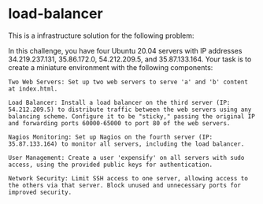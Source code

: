 # load-balancer
This is a infrastructure solution for the following problem:

In this challenge, you have four Ubuntu 20.04 servers with IP addresses 34.219.237.131, 35.86.172.0, 54.212.209.5, and 35.87.133.164. Your task is to create a miniature environment with the following components:

    Two Web Servers: Set up two web servers to serve 'a' and 'b' content at index.html.

    Load Balancer: Install a load balancer on the third server (IP: 54.212.209.5) to distribute traffic between the web servers using any balancing scheme. Configure it to be "sticky," passing the original IP and forwarding ports 60000-65000 to port 80 of the web servers.

    Nagios Monitoring: Set up Nagios on the fourth server (IP: 35.87.133.164) to monitor all servers, including the load balancer.

    User Management: Create a user 'expensify' on all servers with sudo access, using the provided public keys for authentication.

    Network Security: Limit SSH access to one server, allowing access to the others via that server. Block unused and unnecessary ports for improved security.
